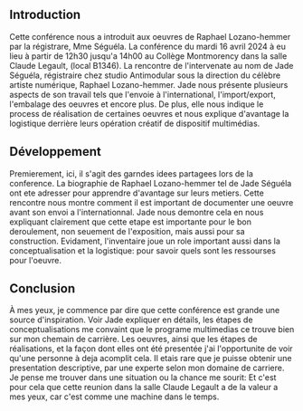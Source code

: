 

## Introduction

Cette conférence nous a introduit aux oeuvres de Raphael Lozano-hemmer par la régistrare, Mme Séguéla. La conférence du mardi 16 avril 2024 à eu lieu à partir de 12h30 jusqu'a 14h00 au Collège Montmorency dans la salle Claude Legault, (local B1346). La rencontre de l'intervenate au nom de Jade Séguéla, régistraire chez studio Antimodular sous la direction du célèbre artiste numérique, Raphael Lozano-hemmer. Jade nous présente plusieurs aspects de son travail tels que l'envoie à l'international, l'import/export, l'embalage des oeuvres et encore plus. De plus, elle nous indique le process de réalisation de certaines oeuvres et nous explique d'avantage la logistique derrière leurs opération créatif de dispositif multimédias.


## Développement 

Premierement, ici, il s'agit des garndes idees partagees lors de la conference. La biographie de Raphael Lozano-hemmer tel de Jade Séguéla ont ete adresser pour apprendre d'avantage sur leurs metiers. Cette rencontre nous montre comment il est important de documenter une oeuvre avant son envoi a l'internationnal. Jade nous demontre cela en nous expliquant clairement que cette etape est importante pour le bon deroulement, non seuement de l'exposition, mais aussi pour sa construction. Evidament, l'inventaire joue un role important aussi dans la conceptualisation et la logistique: pour savoir quels sont les ressourses pour l'oeuvre. 


## Conclusion 

À mes yeux, je commence par dire que cette conférence est grande une source d'inspiration. Voir Jade expliquer en détails, les étapes de conceptualisations me convaint que le programe multimedias ce trouve bien sur mon chemain de carrière. Les oeuvres, ainsi que les étapes de réalisations, et la façon dont elles ont été presentée j'ai l'opportunite de voir qu'une personne à deja acomplit cela. Il etais rare que je puisse obtenir une presentation descriptive, par une experte selon mon domaine de carriere. Je pense me trouver dans une situation ou la chance me sourit:  Et c'est pour cela que cette reunion dans la salle Claude Legault a de la valeur a mes yeux, car c'est comme une machine dans le temps.
